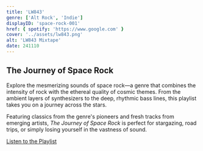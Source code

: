 ```yaml
---
title: 'LW843'
genre: ['Alt Rock', 'Indie']
displayID: 'space-rock-001'
href: { spotify: 'https://www.google.com' }
cover: '../assets/lw843.png'
alt: 'LW843 Mixtape'
date: 241110
---
```


## The Journey of Space Rock

Explore the mesmerizing sounds of space rock—a genre that combines the intensity of rock with the ethereal quality of cosmic themes. From the ambient layers of synthesizers to the deep, rhythmic bass lines, this playlist takes you on a journey across the stars.

Featuring classics from the genre's pioneers and fresh tracks from emerging artists, _The Journey of Space Rock_ is perfect for stargazing, road trips, or simply losing yourself in the vastness of sound.

[Listen to the Playlist](https://example.com/space-rock-playlist)
